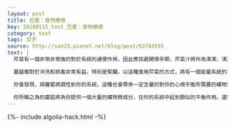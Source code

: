 ```yaml
---
layout: post
title: 巴夏：食物療癒
key: 20180115_text_巴夏：食物療癒
category: text
tags: 文字
source: http://san23.pixnet.net/blog/post/63784555
text: |
  芹菜有一個非常非常強的對於系統的通便作用，因此應該避開懷孕期，芹菜汁將作為清潔，清潔系統的所有部分，身體的腺體和消化系統，內分泌，淋巴等。就你們稱之為疾病、癌症而言是非常有益的。從意義上來說，是讓系統清潔細胞，將讓他們自己（細胞）被移除。你們稱之為的"肉"應謹慎食用，也許偶而食用，但不要大量攝入。

  蔓越莓對於沖洗和排毒非常有益，特別是腎臟。以這種食用芹菜的方式，將有一個能量系統的平衡。

  你會發現，胡蘿蔔將調性到你的系統，這種也會帶來一定含量的對你的心境平衡所需要的礦物質維生素。

  你所稱之為的蘑菇將為你提供一個大量的礦物質成分，在你的系統中起到類似的平衡作用。還對你身體內的溫度系統的調節起作用。還有，你們所說的黃色的南瓜，通過某些類型的高含量的化學相互作用，有利於你身體的系統運作。玉米將創造一種不同的平衡，實際上連接到，不僅有松果體中樞，還有你整個脈輪系統和你的針灸穴點。
---
```


{%- include algolia-hack.html -%}
